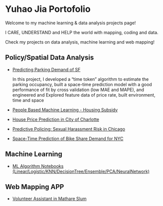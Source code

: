 # Yuhao Jia Portofolio
Welcome to my machine learning & data analysis projects page!

I CARE, UNDERSTAND and HELP the world with mapping, coding and data.



Check my projects on data analysis, machine learning and web mapping!


## Policy/Spatial Data Analysis
* [Predicting Parking Demand of SF](https://yuhaochrisj.github.io/yuhao_portofolio/Data_Analysis/Prediction%20Parking%20Demand%20in%20SF.html)
  
  In this project, I developed a “time token” algorithm to estimate the parking occupancy, built a space-time prediction model with a good performance of fit by cross validation (low MAE and MAPE), and engineered and Explored feature data of price rate, built environment, time and space
* [People Based Machine Learning - Housing Subsidy](https://yuhaochrisj.github.io/yuhao_portofolio/Data_Analysis/HousingSubsidy.html)
* [House Price Prediction in City of Charlotte](https://yuhaochrisj.github.io/yuhao_portofolio/Data_Analysis/House%20Price%20Prediction%20in%20City%20of%20Charlotte.html)
* [Predictive Policing: Sexual Harassment Risk in Chicago](https://yuhaochrisj.github.io/yuhao_portofolio/Data_Analysis/Predictive%20Policing%20Sexual%20Harassment%20Risk%20in%20Chicago.html)
* [Space-Time Prediction of Bike Share Demand for NYC](https://yuhaochrisj.github.io/yuhao_portofolio/Data_Analysis/Space-Time%20Prediction%20of%20Bike%20Share%20Demand%20for%20NYC.html)

## Machine Learning
* [ML Algorithm Notebooks (Linear/Logistic/KNN/DecisionTree/Ensemble/PCA/NeuralNetwork)](Machine_Learning_Notebooks)

## Web Mapping APP
* [Volunteer Assistant in Mathare Slum](https://github.com/miaomiao612/Mathare-Slum-Facilities-App)

